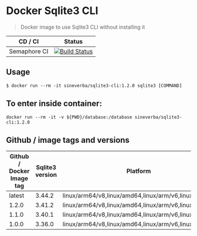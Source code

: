 Docker Sqlite3 CLI
==================

> Docker image to use Sqlite3 CLI without installing it

| CD / CI   | Status |
| --------- | ------ |
| Semaphore CI | [![Build Status](https://sineverba.semaphoreci.com/badges/docker-sqlite3-cli/branches/master.svg)](https://sineverba.semaphoreci.com/projects/docker-sqlite3-cli) |


## Usage

`$ docker run --rm -it sineverba/sqlite3-cli:1.2.0 sqlite3 [COMMAND]`

## To enter inside container:

`docker run --rm -it -v ${PWD}/database:/database sineverba/sqlite3-cli:1.2.0`

## Github / image tags and versions

| Github / Docker Image tag | Sqlite3 version | Platform |
| ------------------------- | ----------- | -------- |
| latest | 3.44.2 | linux/arm64/v8,linux/amd64,linux/arm/v6,linux/arm/v7 |
| 1.2.0 | 3.41.2 | linux/arm64/v8,linux/amd64,linux/arm/v6,linux/arm/v7 |
| 1.1.0 | 3.40.1 | linux/arm64/v8,linux/amd64,linux/arm/v6,linux/arm/v7 |
| 1.0.0 | 3.36.0 | linux/arm64/v8,linux/amd64,linux/arm/v6,linux/arm/v7 |